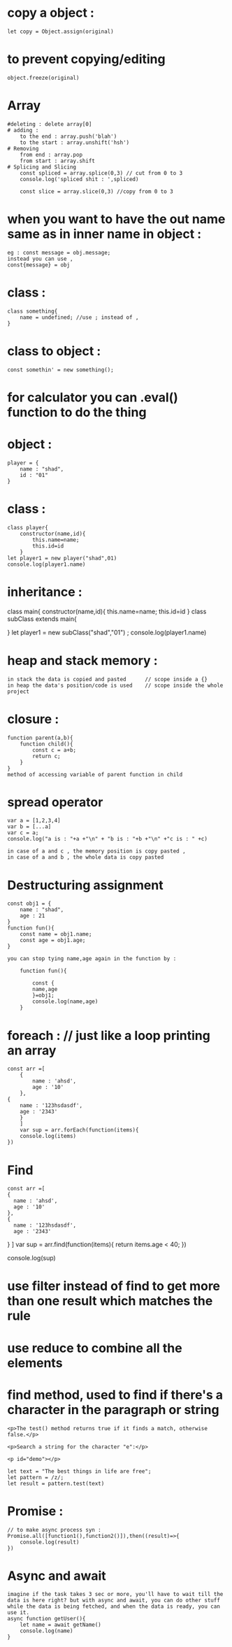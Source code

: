 
# copy a object : 
    let copy = Object.assign(original)
# to prevent copying/editing 
    object.freeze(original)

# Array 
    #deleting : delete array[0]
    # adding : 
        to the end : array.push('blah')
        to the start : array.unshift('hsh')
    # Removing 
        from end : array.pop
        from start : array.shift
    # Splicing and Slicing 
        const spliced = array.splice(0,3) // cut from 0 to 3
        console.log('spliced shit : ',spliced) 

        const slice = array.slice(0,3) //copy from 0 to 3
        
# when you want to have the out name same as in inner name in object : 
    eg : const message = obj.message;
    instead you can use , 
    const{message} = obj


# class : 
    class something{
        name = undefined; //use ; instead of , 
    }
# class to object : 
    const somethin' = new something();


# for calculator you can .eval() function to do the thing

# object : 
    player = {
        name : "shad",
        id : "01"
    }
# class : 
    class player{
        constructor(name,id){
            this.name=name;
            this.id=id
        }
    let player1 = new player("shad",01)
    console.log(player1.name)

# inheritance :  

class main{
        constructor(name,id){
            this.name=name;
            this.id=id
}
class subClass extends main{

}
let player1 = new subClass("shad","01") ;
    console.log(player1.name)

# heap and stack memory : 
    in stack the data is copied and pasted      // scope inside a {}
    in heap the data's position/code is used    // scope inside the whole project 

# closure : 
    function parent(a,b){
        function child(){
            const c = a+b;
            return c;
        }
    }  
    method of accessing variable of parent function in child 

# spread operator 
    var a = [1,2,3,4]
    var b = [...a]
    var c = a;
    console.log("a is : "+a +"\n" + "b is : "+b +"\n" +"c is : " +c)

    in case of a and c , the memory position is copy pasted ,
    in case of a and b , the whole data is copy pasted 

# Destructuring assignment 
    const obj1 = {
        name : "shad",
        age : 21
    }
    function fun(){
        const name = obj1.name;
        const age = obj1.age;
    }

    you can stop tying name,age again in the function by : 
        
        function fun(){

            const {
            name,age
            }=obj1;
            console.log(name,age)
        }

# foreach : // just like a loop printing an array 
    const arr =[
        {
            name : 'ahsd',
            age : '10'
        },
    {
        name : '123hsdasdf',
        age : '2343'
        }
        ]
        var sup = arr.forEach(function(items){
        console.log(items)
    })

# Find 
    const arr =[
    {
      name : 'ahsd',
      age : '10'
    },
    {
      name : '123hsdasdf',
      age : '2343'
   }
  ]
  var sup = arr.find(function(items){
    return items.age < 40;
  })

  console.log(sup)


# use filter instead of find to get more than one result which matches the rule

# use reduce to combine all the elements  

# find method, used to find if there's a character in the paragraph or string 

    <p>The test() method returns true if it finds a match, otherwise false.</p>

    <p>Search a string for the character "e":</p>

    <p id="demo"></p>

    let text = "The best things in life are free";
    let pattern = /z/;
    let result = pattern.test(text)

# Promise : 
    // to make async process syn : Promise.all([function1(),function2()]),then((result)=>{
        console.log(result)
    })

 # Async and await 
    imagine if the task takes 3 sec or more, you'll have to wait till the data is here right? but with async and await, you can do other stuff while the data is being fetched, and when the data is ready, you can use it.
    async function getUser(){
        let name = await getName()
        console.log(name)
    }

